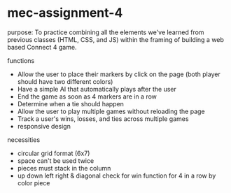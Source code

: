 # mec-assignment-4

purpose: To practice combining all the elements we've learned from previous classes (HTML, CSS, and JS) within the framing of building a web based Connect 4 game.

functions 
- Allow the user to place their markers by click on the page (both player should have two different colors)
- Have a simple AI that automatically plays after the user
- End the game as soon as 4 markers are in a row
- Determine when a tie should happen
- Allow the user to play multiple games without reloading the page
- Track a user's wins, losses, and ties across multiple games
- responsive design

necessities
- circular grid format (6x7)
- space can't be used twice
- pieces must stack in the column
- up down left right & diagonal check for win function for 4 in a row by color piece

